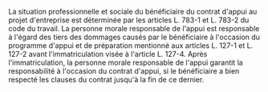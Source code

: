 La situation professionnelle et sociale du bénéficiaire du contrat d'appui au projet d'entreprise est déterminée par les articles L. 783-1 et L. 783-2 du code du travail. La personne morale responsable de l'appui est responsable à l'égard des tiers des dommages causés par le bénéficiaire à l'occasion du programme d'appui et de préparation mentionné aux articles L. 127-1 et L. 127-2 avant l'immatriculation visée à l'article L. 127-4. Après l'immatriculation, la personne morale responsable de l'appui garantit la responsabilité à l'occasion du contrat d'appui, si le bénéficiaire a bien respecté les clauses du contrat jusqu'à la fin de ce dernier.
